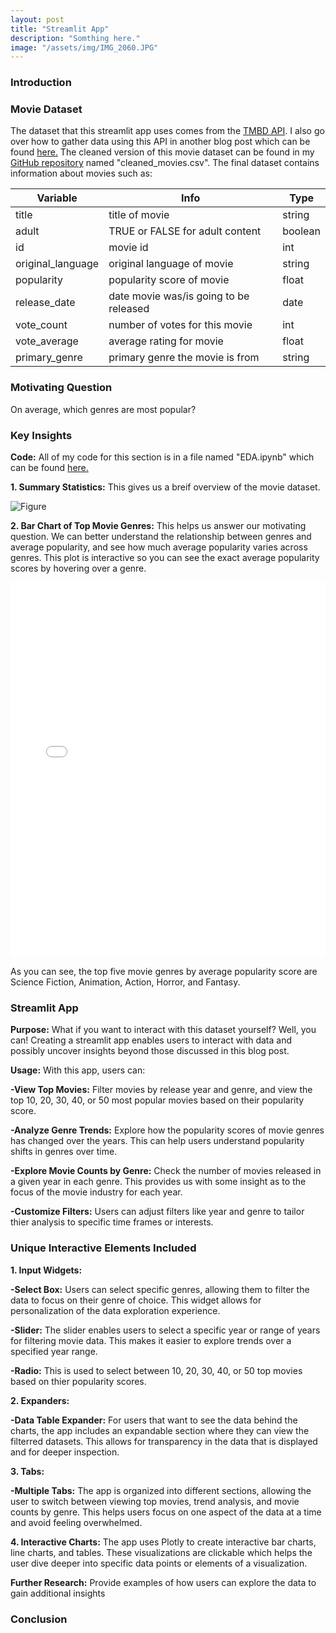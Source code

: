 ```yaml
---
layout: post
title: "Streamlit App"
description: "Somthing here."
image: "/assets/img/IMG_2060.JPG"
--- 
```


### Introduction

### Movie Dataset
The dataset that this streamlit app uses comes from the [TMBD API](https://developer.themoviedb.org/docs/getting-started). I also go over how to gather data using this API in another blog post which can be found [here.](https://laurenscarzella.github.io/my-blog/blog/api/) The cleaned version of this movie dataset can be found in my [GitHub repository](https://github.com/laurenscarzella/my-api) named "cleaned_movies.csv". The final dataset contains information about movies such as:

| Variable          | Info                                   | Type     |
|-------------------|----------------------------------------|----------|
| title             | title of movie                         | string   |
| adult             | TRUE or FALSE for adult content        | boolean  |
| id                | movie id                               | int      |
| original_language | original language of movie             | string   |
| popularity        | popularity score of movie              | float    |
| release_date      | date movie was/is going to be released | date     |
| vote_count        | number of votes for this movie         | int      |
| vote_average      | average rating for movie               | float    |
| primary_genre     | primary genre the movie is from        | string   |

### Motivating Question
On average, which genres are most popular?

### Key Insights
**Code:** All of my code for this section is in a file named "EDA.ipynb" which can be found [here.](https://github.com/laurenscarzella/my-api/blob/main/EDA.ipynb)

**1. Summary Statistics:** This gives us a breif overview of the movie dataset.

![Figure]({{site.url}}/{{site.baseurl}}/assets/img/summary_stats.png)

**2. Bar Chart of Top Movie Genres:** This helps us answer our motivating question. We can better understand the relationship between genres and average popularity, and see how much average popularity varies across genres. This plot is interactive so you can see the exact average popularity scores by hovering over a genre.

<iframe src="{{site.url}}/{{site.baseurl}}/assets/img/interactive_plot1.html" width="100%" height="600px" frameborder="0"></iframe>

As you can see, the top five movie genres by average popularity score are Science Fiction, Animation, Action, Horror, and Fantasy.  

### Streamlit App
**Purpose:** What if you want to interact with this dataset yourself? Well, you can! Creating a streamlit app enables users to interact with data and possibly uncover insights beyond those discussed in this blog post.

**Usage:** With this app, users can:

**-View Top Movies:** Filter movies by release year and genre, and view the top 10, 20, 30, 40, or 50 most popular movies based on their popularity score.

**-Analyze Genre Trends:** Explore how the popularity scores of movie genres has changed over the years. This can help users understand popularity shifts in genres over time.

**-Explore Movie Counts by Genre:** Check the number of movies released in a given year in each genre. This provides us with some insight as to the focus of the movie industry for each year.

**-Customize Filters:** Users can adjust filters like year and genre to tailor thier analysis to specific time frames or interests.

### Unique Interactive Elements Included

**1. Input Widgets:** 

**-Select Box:** Users can select specific genres, allowing them to filter the data to focus on their genre of choice. This widget allows for personalization of the data exploration experience.

**-Slider:** The slider enables users to select a specific year or range of years for filtering movie data. This makes it easier to explore trends over a specified year range.

**-Radio:** This is used to select between 10, 20, 30, 40, or 50 top movies based on thier popularity scores.

**2. Expanders:**

**-Data Table Expander:** For users that want to see the data behind the charts, the app includes an expandable section where they can view the filterred datasets. This allows for transparency in the data that is displayed and for deeper inspection.

**3. Tabs:**

**-Multiple Tabs:** The app is organized into different sections, allowing the user to switch between viewing top movies, trend analysis, and movie counts by genre. This helps users focus on one aspect of the data at a time and avoid feeling overwhelmed.

**4. Interactive Charts:** The app uses Plotly to create interactive bar charts, line charts, and tables. These visualizations are clickable which helps the user dive deeper into specific data points or elements of a visualization.

**Further Research:** Provide examples of how users can explore the data to gain additional insights

### Conclusion

